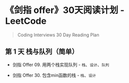 # 《剑指 offer》30天阅读计划 - LeetCode
> Coding Interviews 30 Day Reading Plan

## 第 1 天 栈与队列（简单）
- 剑指 Offer 09. 用两个栈实现队列 - `栈`、`设计`、`队列`

- 剑指 Offer 30. 包含min函数的栈 - `栈`、`设计` 
